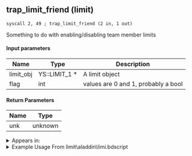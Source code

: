 ## trap_limit_friend (limit)

`syscall 2, 49 ; trap_limit_friend (2 in, 1 out)`

Something to do with enabling/disabling team member limits

#### Input parameters
| Name | Type | Description
|------|------|------------
| limit_obj   | YS::LIMIT_1 *   | A limit object
| flag   | int   | values are 0 and 1, probably a bool


#### Return Parameters
| Name | Type
|------|-----
| unk   | unknown   


<details>
	<summary>Appears in:</summary>
| filename | Entity (obj)
|----------|-------------
| limit\aladdin\limi.bdscript       |           
| limit\auron\limi.bdscript       |           
| limit\beast\limi.bdscript       |           
| limit\donald\limi.bdscript       |           
| limit\donald2\limi.bdscript       |           
| limit\donald2_wi\limi.bdscript       |           
| limit\donald_wi\limi.bdscript       |           
| limit\goofy\limi.bdscript       |           
| limit\goofy2\limi.bdscript       |           
| limit\goofy2_wi\limi.bdscript       |           
| limit\goofy_wi\limi.bdscript       |           
| limit\jack\limi.bdscript       |           
| limit\mulan\limi.bdscript       |           
| limit\riku\limi.bdscript       |           
| limit\simba\limi.bdscript       |           
| limit\sparrow\limi.bdscript       |           
| limit\trinity\limi.bdscript       |           
| limit\trinity_wi\limi.bdscript       |           
| limit\trinity_zz\limi.bdscript       |           
| limit\tron\limi.bdscript       |           
| obj\N_HB040_BTL\n_hb.bdscript       | ((N) Stitch (BTL) (HB))          
| obj\P_AL010\p_al.bdscript       | ((P) Genie)          
| obj\P_EX100_KH1F\limi.bdscript       | ((P) Sora (Limit))          
| obj\P_EX100_NM_KH1F\limi.bdscript       | ((P) Sora (NM) (Limit))          
| obj\P_EX100_TR_KH1F\limi.bdscript       | ((P) Sora (TR) (Limit))          
| obj\P_EX100_WI_KH1F\limi.bdscript       | ((P) Sora (WI) (Limit))          
| obj\P_EX100_XM_KH1F\limi.bdscript       | ((P) Sora (XM) (Limit))          
| obj\P_EX330\p_ex.bdscript       | ((P) Peter Pan)          
| obj\P_EX350\p_ex.bdscript       | ((P) Chicken Little)          

</details>

<details>
	<summary>Example Usage From limit\aladdin\limi.bdscript</summary>
```
L5230:
 popToSp 4
 popToSp 0
 pushFromFSp 4
 popToSpVal 0
 pushFromPSpVal 4
 pushFromFSp 4
 syscall 2, 48 ; trap_limit_player (1 in, 1 out)
 gosub 4, L361
 pushFromPSpVal 20
 pushFromFSp 4
 pushImm 0
 syscall 2, 49 ; trap_limit_friend (2 in, 1 out)
 gosub 4, L361
 pushImm 1
 popToSpVal 44
 pushFromPSpVal 4
 syscall 2, 23 ; trap_btlobj_target (1 in, 1 out)
 syscall 1, 131 ; trap_target_dup (1 in, 1 out)
 popToSpVal 36
 pushFromPSpVal 20
 fetchValue 4
 syscall 1, 94 ; trap_sysobj_is_exist (1 in, 1 out)
 jz L5288
 pushFromPSpVal 20
 syscall 2, 23 ; trap_btlobj_target (1 in, 1 out)
 syscall 1, 131 ; trap_target_dup (1 in, 1 out)
 popToSpVal 40
 jmp L5293
```
</details>

